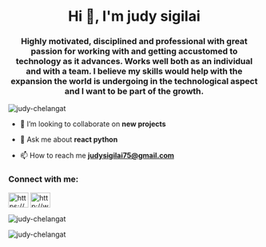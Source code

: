 <h1 align="center">Hi 👋, I'm judy sigilai</h1>
<h3 align="center">Highly motivated, disciplined and professional with great passion for working with and getting accustomed to technology as it advances. Works well both as an individual and with a team. I believe my skills would help with the expansion the world is undergoing in the technological aspect and I want to be part of the growth.</h3>

<p align="left"> <img src="https://komarev.com/ghpvc/?username=judy-chelangat&label=Profile%20views&color=0e75b6&style=flat" alt="judy-chelangat" /> </p>

- 👯 I’m looking to collaborate on **new projects**

- 💬 Ask me about **react python**

- 📫 How to reach me **judysigilai75@gmail.com**

<h3 align="left">Connect with me:</h3>
<p align="left">
<a href="https://twitter.com/judieysiggy" target="blank"><img align="center" src="https://raw.githubusercontent.com/rahuldkjain/github-profile-readme-generator/master/src/images/icons/Social/twitter.svg" alt="https://x.com/judieysiggy" height="30" width="40" /></a>
<a href="https://www.linkedin.com/in/judy-chelangat-5969aa22b" target="blank"><img align="center" src="https://raw.githubusercontent.com/rahuldkjain/github-profile-readme-generator/master/src/images/icons/Social/linked-in-alt.svg" alt="http://www.linkedin.com/in/judy-chelangat-b5969aa22" height="30" width="40" /></a>
</p>


<p><img align="center" src="https://github-readme-stats.vercel.app/api/top-langs?username=judy-chelangat&show_icons=true&locale=en&layout=compact" alt="judy-chelangat" /></p>

<p><img align="center" src="https://github-readme-streak-stats.herokuapp.com/?user=judy-chelangat&" alt="judy-chelangat" /></p>
